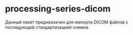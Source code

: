 # processing-series-dicom
Данный пакет предназначен для импорта DICOM файлов с последующей стандартизацией снимка.

